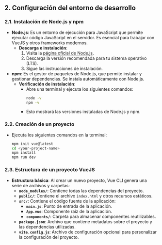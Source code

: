 ## 2. Configuración del entorno de desarrollo

### 2.1. Instalación de Node.js y npm
- **Node.js**: Es un entorno de ejecución para JavaScript que permite ejecutar código JavaScript en el servidor. Es esencial para trabajar con VueJS y otros frameworks modernos.
  - **Descarga e instalación**:
    1. Visita la [página oficial de Node.js](https://nodejs.org/).
    2. Descarga la versión recomendada para tu sistema operativo (LTS).
    3. Sigue las instrucciones de instalación.
- **npm**: Es el gestor de paquetes de Node.js, que permite instalar y gestionar dependencias. Se instala automáticamente con Node.js.
  - **Verificación de instalación**:
    - Abre una terminal y ejecuta los siguientes comandos:
      ```bash
      node -v
      npm -v
      ```
    - Esto mostrará las versiones instaladas de Node.js y npm.

### 2.2. Creación de un proyecto
- Ejecuta los siguientes comandos en la terminal:
	```bash
	npm init vue@latest
	cd <your-project-name>
	npm install
	npm run dev
	```
  

### 2.3. Estructura de un proyecto VueJS
- **Estructura básica**: Al crear un nuevo proyecto, Vue CLI genera una serie de archivos y carpetas:
  - **`node_modules/`**: Contiene todas las dependencias del proyecto.
  - **`public/`**: Contiene el archivo `index.html` y otros recursos estáticos.
  - **`src/`**: Contiene el código fuente de la aplicación:
    - **`main.js`**: Punto de entrada de la aplicación.
    - **`App.vue`**: Componente raíz de la aplicación.
    - **`components/`**: Carpeta para almacenar componentes reutilizables.
  - **`package.json`**: Archivo que contiene metadatos sobre el proyecto y las dependencias utilizadas.
  - **`vite.config.js`**: Archivo de configuración opcional para personalizar la configuración del proyecto.
